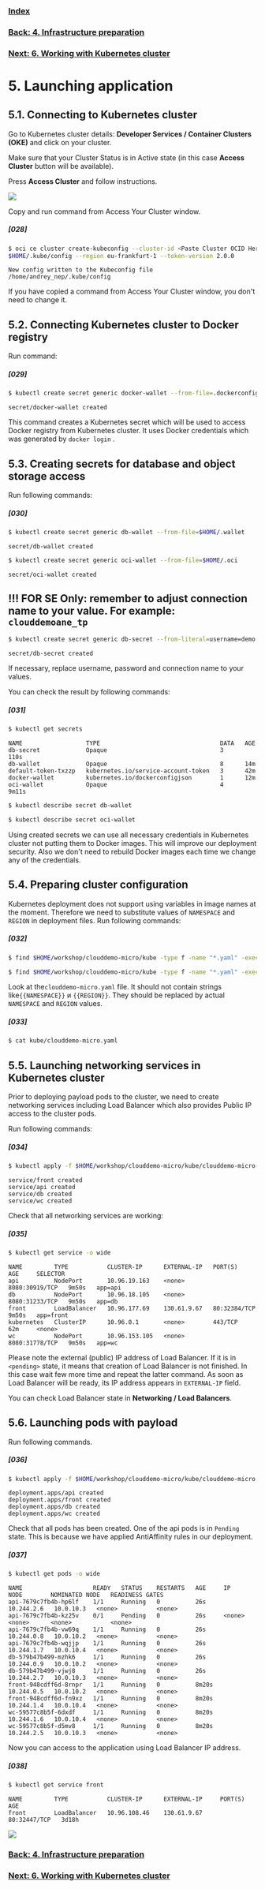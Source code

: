 ### [Index](index.md)

### [Back: 4. Infrastructure preparation](p4.md)
### [Next: 6. Working with Kubernetes cluster](p6.md)

# 5. Launching application

## 5.1. Connecting to Kubernetes cluster

Go to Kubernetes cluster details: **Developer Services / Container Clusters (OKE)** and click on your cluster.

Make sure that your Cluster Status is in Active state (in this case **Access Cluster** button will be available).

Press **Access Cluster** and follow instructions.

![](media/p5/image1.png)

Copy and run command from Access Your Cluster window.

##### [028]

```bash
$ oci ce cluster create-kubeconfig --cluster-id <Paste Cluster OCID Here> --file
$HOME/.kube/config --region eu-frankfurt-1 --token-version 2.0.0
```

```
New config written to the Kubeconfig file /home/andrey_nep/.kube/config
```

If you have copied a command from Access Your Cluster window, you don't need to change it.


## 5.2. Connecting Kubernetes cluster to Docker registry

Run command:

##### [029]

```bash
$ kubectl create secret generic docker-wallet --from-file=.dockerconfigjson=$HOME/.docker/config.json --type=kubernetes.io/dockerconfigjson
```

```
secret/docker-wallet created
```

This command creates a Kubernetes secret which will be used to access Docker registry from Kubernetes cluster. It uses Docker credentials which was generated by `docker login` .

## 5.3. Creating secrets for database and object storage access

Run following commands:

##### [030]

```bash
$ kubectl create secret generic db-wallet --from-file=$HOME/.wallet
```

```
secret/db-wallet created
```

```bash
$ kubectl create secret generic oci-wallet --from-file=$HOME/.oci
```

```
secret/oci-wallet created
```

## !!! FOR SE Only: remember to adjust connection name to your value. For example: `clouddemoane_tp`

```bash
$ kubectl create secret generic db-secret --from-literal=username=demo --from-literal=password=myWSPassword_01 --from-literal=connection=clouddemo_tp
```

```
secret/db-secret created
```

If necessary, replace username, password and connection name to your values.

You can check the result by following commands:

##### [031]

```bash
$ kubectl get secrets
```

```
NAME                  TYPE                                  DATA   AGE
db-secret             Opaque                                3      110s
db-wallet             Opaque                                8      14m
default-token-txzzp   kubernetes.io/service-account-token   3      42m
docker-wallet         kubernetes.io/dockerconfigjson        1      12m
oci-wallet            Opaque                                4      9m11s
```

```bash
$ kubectl describe secret db-wallet
```

```bash
$ kubectl describe secret oci-wallet
```

Using created secrets we can use all necessary credentials in Kubernetes cluster not putting them to Docker images. This will improve our deployment security. Also we don't need to rebuild Docker images each time we change any of the credentials.  

## 5.4. Preparing cluster configuration 

Kubernetes deployment does not support using variables in image names at the moment. Therefore we need to substitute values of `NAMESPACE` and  `REGION` in deployment files. Run following commands:

##### [032]

```bash
$ find $HOME/workshop/clouddemo-micro/kube -type f -name "*.yaml" -exec sed -i "s#{{NAMESPACE}}#$NAMESPACE#g" {} +
```

```bash
$ find $HOME/workshop/clouddemo-micro/kube -type f -name "*.yaml" -exec sed -i "s#{{REGION}}#$REGION#g" {} +
```

Look at the`clouddemo-micro.yaml` file. It should not contain strings like`{{NAMESPACE}}` и `{{REGION}}`. They should be replaced by actual `NAMESPACE` and  `REGION` values.

##### [033]

```bash
$ cat kube/clouddemo-micro.yaml
```

## 5.5. Launching networking services in Kubernetes cluster

Prior to deploying payload pods to the cluster, we need to create networking services including Load Balancer which also provides Public IP access to the cluster pods.

Run following commands:

##### [034]

```bash
$ kubectl apply -f $HOME/workshop/clouddemo-micro/kube/clouddemo-micro-lb.yaml
```

```
service/front created
service/api created
service/db created
service/wc created
```

Check that all networking services are working:

##### [035]

```bash
$ kubectl get service -o wide
```

```
NAME         TYPE           CLUSTER-IP      EXTERNAL-IP   PORT(S)          AGE     SELECTOR
api          NodePort       10.96.19.163    <none>        8080:30919/TCP   9m50s   app=api
db           NodePort       10.96.18.105    <none>        8080:31233/TCP   9m50s   app=db
front        LoadBalancer   10.96.177.69    130.61.9.67   80:32384/TCP     9m50s   app=front
kubernetes   ClusterIP      10.96.0.1       <none>        443/TCP          62m     <none>
wc           NodePort       10.96.153.105   <none>        8080:31778/TCP   9m50s   app=wc
```

Please note the external (public) IP address of Load Balancer. If it is in `<pending>` state, it means that creation of Load Balancer is not finished. In this case wait few more time and repeat the latter command. As soon as Load Balancer will be ready, its IP address appears in `EXTERNAL-IP` field.

You can check Load Balancer state in **Networking / Load Balancers**.

## 5.6. Launching pods with payload

Run following commands.

##### [036]

```bash
$ kubectl apply -f $HOME/workshop/clouddemo-micro/kube/clouddemo-micro.yaml
```

```
deployment.apps/api created
deployment.apps/front created
deployment.apps/db created
deployment.apps/wc created
```

Check that all pods has been created. One of the api pods is in `Pending` state. This is because we have applied AntiAffinity rules in our deployment.

##### [037]

```bash
$ kubectl get pods -o wide
```

```
NAME                    READY   STATUS    RESTARTS   AGE     IP           NODE        NOMINATED NODE   READINESS GATES
api-7679c7fb4b-hp6lf    1/1     Running   0          26s     10.244.2.6   10.0.10.3   <none>           <none>
api-7679c7fb4b-kz25v    0/1     Pending   0          26s     <none>       <none>      <none>           <none>
api-7679c7fb4b-vw69q    1/1     Running   0          26s     10.244.0.8   10.0.10.2   <none>           <none>
api-7679c7fb4b-wqjjp    1/1     Running   0          26s     10.244.1.7   10.0.10.4   <none>           <none>
db-579b47b499-mzhk6     1/1     Running   0          26s     10.244.0.9   10.0.10.2   <none>           <none>
db-579b47b499-vjwj8     1/1     Running   0          26s     10.244.2.7   10.0.10.3   <none>           <none>
front-948cdff6d-8rnpr   1/1     Running   0          8m20s   10.244.0.5   10.0.10.2   <none>           <none>
front-948cdff6d-fn9xz   1/1     Running   0          8m20s   10.244.1.4   10.0.10.4   <none>           <none>
wc-59577c8b5f-6dxdf     1/1     Running   0          8m20s   10.244.1.6   10.0.10.4   <none>           <none>
wc-59577c8b5f-d5mv8     1/1     Running   0          8m20s   10.244.2.5   10.0.10.3   <none>           <none>

```

Now you can access to the application using Load Balancer IP address.

##### [038]

```bash
$ kubectl get service front
```

```
NAME         TYPE           CLUSTER-IP      EXTERNAL-IP     PORT(S)        AGE
front        LoadBalancer   10.96.108.46    130.61.9.67     80:32447/TCP   3d18h
```

![](media/p5/image2.png)

### [Back: 4. Infrastructure preparation](p4.md)

### [Next: 6. Working with Kubernetes cluster](p6.md)

